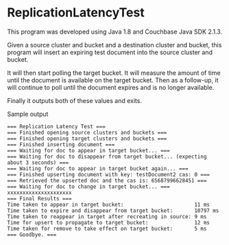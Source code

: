 # ReplicationLatencyTest

This program was developed using Java 1.8 and Couchbase Java SDK 2.1.3.

Given a source cluster and bucket and a destination cluster and bucket, this program will insert an expiring test document into the source cluster and bucket.

It will then start polling the target bucket.  It will measure the amount of time until the document is available on the target bucket.  Then as a follow-up, it will continue to poll until the document expires and is no longer available.

Finally it outputs both of these values and exits.

Sample output

    === Replication Latency Test ===
    === Finished opening source clusters and buckets ===
    === Finished opening target clusters and buckets ===
    === Finished inserting document ===
    === Waiting for doc to appear in target bucket... ===
    === Waiting for doc to disappear from target bucket... (expecting about 3 seconds) ===
    === Waiting for doc to appear in target bucket again... ===
    === Finished upserting document with key: testDocument2 cas: 0 ===
    === Retrieved the upserted doc and the cas is: 65687996628451 ===
    === Waiting for doc to change in target bucket... ===
    xxxxxxxxxxxxxxxxxxxxx
    === Final Results ===
    Time taken to appear in target bucket:                       11 ms
    Time taken to expire and disappear from target bucket:       10797 ms
    Time taken to reappear in target after recreating in source: 9 ms
    Time for upsert to propagate to target bucket:               12 ms
    Time taken for remove to take effect on target bucket:       5 ms
    === Goodbye. ===
